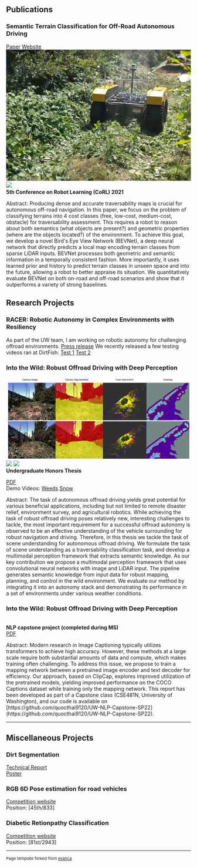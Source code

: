 [comment]: <> (## Portfolio)

[comment]: <> (---)

## Publications 

### Semantic Terrain Classification for Off-Road Autonomous Driving
[Paper](https://openreview.net/forum?id=AL4FPs84YdQ) [Website](https://sites.google.com/view/terrain-traversability/home)
<img src="images/warthog.png?raw=true"/>
<img src="images/canal.gif?raw=true"/>
<b>
<br>
5th Conference on Robot Learning (CoRL) 2021
</b>
<p>
Abstract: Producing dense and accurate traversability maps is crucial for autonomous off-road navigation. In this paper, we focus on the problem of classifying terrains into 4 cost classes (free, low-cost, medium-cost, obstacle) for traversability assessment. This requires a robot to reason about both semantics (what objects are present?) and geometric properties (where are the objects located?) of the environment. To achieve this goal, we develop a novel Bird's Eye View Network (BEVNet), a deep neural network that directly predicts a local map encoding terrain classes from sparse LiDAR inputs. BEVNet processes both geometric and semantic information in a temporally consistent fashion. More importantly, it uses learned prior and history to predict terrain classes in unseen space and into the future, allowing a robot to better appraise its situation. We quantitatively evaluate BEVNet on both on-road and off-road scenarios and show that it outperforms a variety of strong baselines.
</p>

## Research Projects

### RACER: Robotic Autonomy in Complex Environments with Resiliency
As part of the UW team, I am working on robotic autonomy for challenging offroad environments.
[Press release](https://www.darpa.mil/news-events/2022-01-13)
We recently released a few testing videos ran at DirtFish:
[Test 1](https://youtu.be/ibNW6Vezqpc)
[Test 2](https://www.youtube.com/watch?v=7-G9uPJ07uQ)

### Into the Wild: Robust Offroad Driving with Deep Perception

[comment]: <> (<a href='pdf/JoonHo_thesis.pdf'>PDF</a>)
<img src="images/canal.png?raw=true"/>
<img src="images/snow.gif?raw=true"/>
<img src="images/weeds_combined.gif?raw=true"/>
<br>
<b>Undergraduate Honors Thesis</b>
<br>

[PDF](/pdf/JoonHo_thesis.pdf)
<br>
Demo Videos: [Weeds](https://youtu.be/Ze9WJevj-Hw) [Snow](https://youtu.be/w5pjYyfmYsI)
<br>

<p>
Abstract: The task of autonomous offroad driving yields great potential for various beneficial applications, including but not limited to remote disaster relief, environment survey, and agricultural robotics. While achieving the task of robust offroad driving poses relatively new, interesting challenges to tackle, the most important requirement for a successful offroad autonomy is observed to be an effective understanding of the vehicle surrounding for robust navigation and driving. Therefore, in this thesis we tackle the task of scene understanding for autonomous offroad driving. We formulate the task of scene understanding as a traversability classification task, and develop a multimodal perception framework that extracts semantic knowledge. As our key contribution we propose a multimodal perception framework that uses convolutional neural networks with image and LiDAR input. The pipeline generates semantic knowledge from input data for robust mapping, planning, and control in the wild environment. We evaluate our method by integrating it into an autonomy stack and demonstrating its performance in a set of environments under various weather conditions.
</p>

### Into the Wild: Robust Offroad Driving with Deep Perception
[comment]: <> (<a href='pdf/clipcap++_report.pdf'>PDF</a>)
<br>
<b>NLP capstone project (completed during MS)</b>
<br>
[PDF](/pdf/clipcap++_report.pdf)
<p>
Abstract: Modern research in Image Captioning typically utilizes transformers to achieve high accuracy. However, these methods at a large scale require both substantial amounts of data and compute, which makes training often challenging. To address this issue, we propose to train a mapping network between a pretrained image encoder and text decoder for efficiency. Our approach, based on ClipCap, explores improved utilization of the pretrained models, yielding improved performance on the COCO Captions dataset while training only the mapping network. This report has been developed as part of a Capstone class (CSE481N, University of Washington), and our code is available on [https://github.com/quocthai9120/UW-NLP-Capstone-SP22](https://github.com/quocthai9120/UW-NLP-Capstone-SP22).
</p>

---

## Miscellaneous Projects

### Dirt Segmentation
[Technical Report](/pdf/DL_report.pdf)
<br>
[Poster](/pdf/dirt_poster.pdf)

### RGB 6D Pose estimation for road vehicles
<a href='https://www.kaggle.com/c/pku-autonomous-driving'>Competition website</a>
<br>
Position: [45th/833]
<br>

### Diabetic Retionpathy Classification
<a href='https://www.kaggle.com/c/aptos2019-blindness-detection'>Competition website</a>
<br>
Position: [81st/2943]
<br>

[comment]: <> ([Project 3 Title]&#40;http://example.com/&#41;)

[comment]: <> (<img src="images/dummy_thumbnail.jpg?raw=true"/>)

[comment]: <> (---)

[comment]: <> (### Category Name 2)

[comment]: <> (- [Project 1 Title]&#40;http://example.com/&#41;)

[comment]: <> (- [Project 2 Title]&#40;http://example.com/&#41;)

[comment]: <> (- [Project 3 Title]&#40;http://example.com/&#41;)

[comment]: <> (- [Project 4 Title]&#40;http://example.com/&#41;)

[comment]: <> (- [Project 5 Title]&#40;http://example.com/&#41;)

[comment]: <> (---)




---
<p style="font-size:11px">Page template forked from <a href="https://github.com/evanca/quick-portfolio">evanca</a></p>
<!-- Remove above link if you don't want to attibute -->
